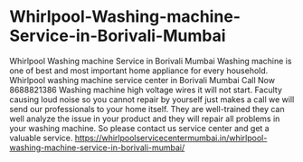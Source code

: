 # Whirlpool-Washing-machine-Service-in-Borivali-Mumbai
 Whirlpool Washing machine Service in Borivali Mumbai Washing machine is one of best and most important home appliance for every household. Whirlpool washing machine service center in Borivali Mumbai Call Now 8688821386  Washing machine high voltage wires it will not start. Faculty causing loud noise so you cannot repair by yourself just makes a call we will send our professionals to your home itself. They are well-trained they can well analyze the issue in your product and they will repair all problems in your washing machine. So please contact us service center and get a valuable service.  https://whirlpoolservicecentermumbai.in/whirlpool-washing-machine-service-in-borivali-mumbai/
